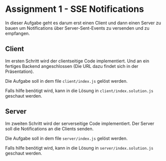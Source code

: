 # Assignment 1 - SSE Notifications

In dieser Aufgabe geht es darum erst einen Client und dann einen Server zu bauen um Notifications über Server-Sent-Events zu versenden und zu empfangen.

## Client

Im ersten Schritt wird der clientseitige Code implementiert. Und an ein fertiges Backend angeschlossen (Die URL dazu findet sich in der Präsentation).

Die Aufgabe soll in dem file `client/index.js` gelöst werden.

Falls hilfe benötigt wird, kann in die Lösung in `client/index.solution.js` geschaut werden.

## Server

Im zweiten Schritt wird der serverseitige Code implementiert. Der Server soll die Notifications an die Clients senden.

Die Aufgabe soll in dem file `server/index.js` gelöst werden.

Falls hilfe benötigt wird, kann in die Lösung in `server/index.solution.js` geschaut werden.